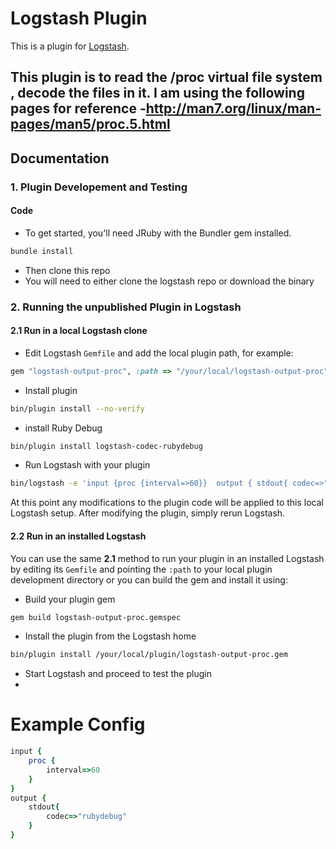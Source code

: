 # Logstash Plugin

This is a plugin for [Logstash](https://github.com/elasticsearch/logstash).

This plugin is to read the /proc virtual file system , decode the files in it.
I am using the following pages for reference 
-http://man7.org/linux/man-pages/man5/proc.5.html
-



## Documentation


### 1. Plugin Developement and Testing

#### Code
- To get started, you'll need JRuby with the Bundler gem installed.
 ```sh
bundle install
```

- Then clone this repo
- You will need to either clone the logstash repo or download the binary



### 2. Running the unpublished Plugin in Logstash

#### 2.1 Run in a local Logstash clone

- Edit Logstash `Gemfile` and add the local plugin path, for example:
```ruby
gem "logstash-output-proc", :path => "/your/local/logstash-output-proc"
```
- Install plugin
```sh
bin/plugin install --no-verify
```
- install Ruby Debug
```sh
bin/plugin install logstash-codec-rubydebug
```
- Run Logstash with your plugin
```sh
bin/logstash -e 'input {proc {interval=>60}}  output { stdout{ codec=>"rubydebug"}}'
```
At this point any modifications to the plugin code will be applied to this local Logstash setup. After modifying the plugin, simply rerun Logstash.

#### 2.2 Run in an installed Logstash

You can use the same **2.1** method to run your plugin in an installed Logstash by editing its `Gemfile` and pointing the `:path` to your local plugin development directory or you can build the gem and install it using:

- Build your plugin gem
```sh
gem build logstash-output-proc.gemspec
```
- Install the plugin from the Logstash home
```sh
bin/plugin install /your/local/plugin/logstash-output-proc.gem
```
- Start Logstash and proceed to test the plugin
- 
# Example Config
```ruby
input {
    proc {
        interval=>60
    }
}  
output { 
    stdout{ 
        codec=>"rubydebug"
    }
}
```
